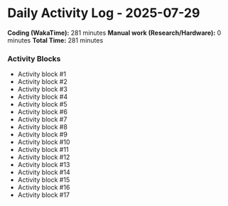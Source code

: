 # Daily Activity Log - 2025-07-29

**Coding (WakaTime):** 281 minutes
**Manual work (Research/Hardware):** 0 minutes
**Total Time:** 281 minutes

### Activity Blocks
- Activity block #1
- Activity block #2
- Activity block #3
- Activity block #4
- Activity block #5
- Activity block #6
- Activity block #7
- Activity block #8
- Activity block #9
- Activity block #10
- Activity block #11
- Activity block #12
- Activity block #13
- Activity block #14
- Activity block #15
- Activity block #16
- Activity block #17
